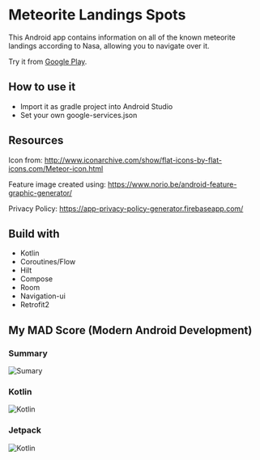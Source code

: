 # Meteorite Landings Spots

This Android app contains information on all of the known meteorite landings according to Nasa,
allowing you to navigate over it.

Try it
from [Google Play](https://play.google.com/store/apps/details?id=com.antonio.samir.meteoritelandingsspots).

## How to use it

* Import it as gradle project into Android Studio
* Set your own google-services.json

## Resources

Icon from:
http://www.iconarchive.com/show/flat-icons-by-flat-icons.com/Meteor-icon.html

Feature image created using:
https://www.norio.be/android-feature-graphic-generator/

Privacy Policy:
https://app-privacy-policy-generator.firebaseapp.com/

## Build with

- Kotlin
- Coroutines/Flow
- Hilt
- Compose
- Room
- Navigation-ui
- Retrofit2

## My MAD Score (Modern Android Development)

### Summary

![Sumary](https://raw.githubusercontent.com/samirma/MeteoriteLandings/master/madscore/summary.png)

### Kotlin

![Kotlin](https://raw.githubusercontent.com/samirma/MeteoriteLandings/master/madscore/kotlin.png)

### Jetpack

![Kotlin](https://raw.githubusercontent.com/samirma/MeteoriteLandings/master/madscore/jetpack.png)
